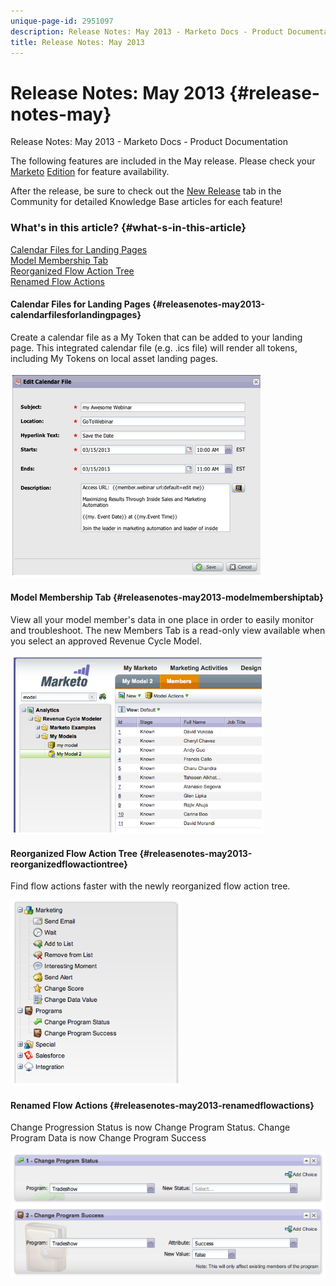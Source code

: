 ```yaml
---
unique-page-id: 2951097
description: Release Notes: May 2013 - Marketo Docs - Product Documentation
title: Release Notes: May 2013
---
```


# Release Notes: May 2013 {#release-notes-may}

Release Notes: May 2013 - Marketo Docs - Product Documentation

The following features are included in the May release. Please check your [Marketo](http://docs.marketo.com/display/docs/assets/pricing.php) [Edition](http://docs.marketo.com/display/docs/assets/pricing.php) for feature availability.

After the release, be sure to check out the [New Release](release-notes-december-2013.md) tab in the Community for detailed Knowledge Base articles for each feature!

### What's in this article? {#what-s-in-this-article}

[Calendar Files for Landing Pages](#releasenotes-may2013-calendarfilesforlandingpages)  
[Model Membership Tab](#releasenotes-may2013-modelmembershiptab)  
[Reorganized Flow Action Tree](#releasenotes-may2013-reorganizedflowactiontree)  
[Renamed Flow Actions](#releasenotes-may2013-renamedflowactions)

#### Calendar Files for Landing Pages {#releasenotes-may2013-calendarfilesforlandingpages}

Create a calendar file as a My Token that can be added to your landing page. This integrated calendar file (e.g. .ics file) will render all tokens, including My Tokens on local asset landing pages.

![](assets/image2014-9-22-16-3a3-3a18.png)

#### Model Membership Tab {#releasenotes-may2013-modelmembershiptab}

View all your model member's data in one place in order to easily monitor and troubleshoot. The new Members Tab is a read-only view available when you select an approved Revenue Cycle Model.

![](assets/image2014-9-22-16-3a3-3a33.png)

#### Reorganized Flow Action Tree {#releasenotes-may2013-reorganizedflowactiontree}

Find flow actions faster with the newly reorganized flow action tree.

![](assets/image2014-9-22-16-3a3-3a58.png)

#### Renamed Flow Actions {#releasenotes-may2013-renamedflowactions}

Change Progression Status is now Change Program Status. Change Program Data is now Change Program Success

![](assets/image2014-9-22-16-3a4-3a17.png)

